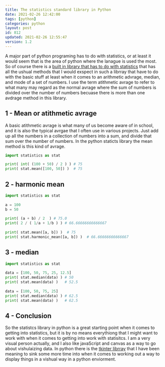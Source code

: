 ```yaml
---
title: The statistics standard library in Python
date: 2021-02-26 12:42:00
tags: [python]
categories: python
layout: post
id: 812
updated: 2021-02-26 12:55:47
version: 1.2
---
```


A major part of python programing has to do with statistics, or at least it would seem that is the area of python where the lanague is used the most. So of course there is a [built in library that has to do with statistics](https://docs.python.org/3.7/library/statistics.html) that has all the ushual methods that I would exspect in such a librray that have to do with the basic stuff at least when it comes to an arithmetic advrage, median, and mode of a set of numbers. I use the term atithmetic avrage to refer to what many may regard as the normal avrage where the sum of numbers is divided over the number of numbers becuase there is more than one avdrage method in this library.

<!-- more -->

## 1 - Mean or atithmetic avrage

A basic atithmetic avrage is what many of us become aware of in school, and it is also the typical avrgae that I often use in various projects. Just add up all the numbers in a collection of numbers into a sum, and divide that sum over the number of numbers. In the python staticts library the mean method is this kind of avrage.

```python
import statistics as stat

print( int( (100 + 50) / 2 ) ) # 75
print( stat.mean([100, 50]) )  # 75
```

## 2 - harmonic mean

```python
import statistics as stat
 
a = 100
b = 50
 
print( (a + b) / 2  ) # 75.0
print( 2 / ( 1/a + 1/b ) ) # 66.66666666666667
 
print( stat.mean([a, b]) )  # 75
print( stat.harmonic_mean([a, b]) )  # 66.66666666666667
```

## 3 - median

```python
import statistics as stat
 
data = [100, 50, 75, 25, 12.5]
print( stat.median(data) ) # 50
print( stat.mean(data) )   # 52.5
 
data = [100, 50, 75, 25]
print( stat.median(data) ) # 62.5
print( stat.mean(data) )   # 62.5
```

## 4 - Conclusion

So the statistcs library in python is a great starting point when it comes to getting into statistics, but it is by no means everythiong that I might want to work with when it comes to getting into work with statisitcs. I am a very visual person actually, and I also like javaScript and canvas as a way to go about vishulaizing data. In python there is the [tkinter librray](/2021/01/15/python-standard-library-tkinter/) that I have been meaning to sink some more time into when it comes to working out a way to display things in a vishual way in a python enviorment.